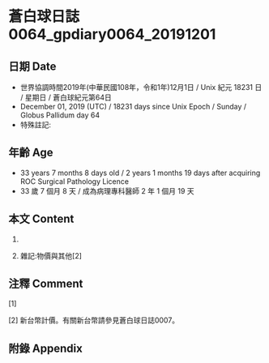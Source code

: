 # 蒼白球日誌0064_gpdiary0064_20191201 #

## 日期 Date ##

* 世界協調時間2019年(中華民國108年，令和1年)12月1日 / Unix 紀元 18231 日 / 星期日 / 蒼白球紀元第64日
* December 01, 2019 (UTC) / 18231 days since Unix Epoch / Sunday / Globus Pallidum day 64
* 特殊註記:

## 年齡 Age ##

* 33 years 7 months 8 days old / 2 years 1 months 19 days after acquiring ROC Surgical Pathology Licence
* 33 歲 7 個月 8 天 / 成為病理專科醫師 2 年 1 個月 19 天

## 本文 Content ##

1. 

    
2. 雜記:物價與其他[2]

    

## 注釋 Comment ##

[1] 


[2] 新台幣計價。有關新台幣請參見蒼白球日誌0007。



## 附錄 Appendix ##


